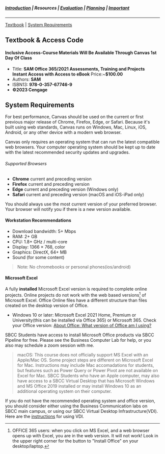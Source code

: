 ##### [Introduction](introduction) | Resources | [Evaluation](evaluation) | [Planning](planning) | [Important](important)
***
[Textbook](#textbook) | [System Requirements](#system-requirements)

## Textbook & Access Code 

#### Inclusive Access-Course Materials Will Be Available Through Canvas 1st Day Of Class
 - Title: **SAM Office 365/2021 Assessments, Training and Projects Instant Access with Access to eBook**  Price:~**$100.00** 
 - Authors: **SAM**
 - ISBN13: **978-0-357-67746-9**
 - **©2023 Cengage**

## System Requirements

For best performance, Canvas should be used on the current or first previous major release of Chrome, Firefox, Edge, or Safari. Because it's built using web standards, Canvas runs on Windows, Mac, Linux, iOS, Android, or any other device with a modern web browser.

Canvas only requires an operating system that can run the latest compatible web browsers. Your computer operating system should be kept up to date with the latest recommended security updates and upgrades.

###### Supported Browsers

*   **Chrome** current and preceding version
*   **Firefox** current and preceding version
*   **Edge** current and preceding version (Windows only)
*   **Safari** current and preceding version (macOS and iOS-iPad only)

You should always use the most current version of your preferred browser. Your browser will notify you if there is a new version available.

#### Workstation Recommendations

*   Download bandwidth: 5+ Mbps
*   RAM: 2+ GB
*   CPU: 1.8+ GHz / multi-core
*   Display: 1366 × 768, color
*   Graphics: DirectX, 64+ MB
*   Sound (for some content)

>Note: No chromebooks or personal phones(ios/android)

#### Microsoft Excel

A fully **installed** Microsoft Excel version is required to complete online projects. Online projects do not work with the web based versions[^1] of Microsoft Excel. Office Online files have a different structure than files created on the desktop version of Office.

* Windows 10 or later: Microsoft Excel 2021 Home, Premium or University(this can be installed via Office 365) or Microsoft 365. Check your Office version: [About Office: What version of Office am I using?](https://support.microsoft.com/en-us/office/about-office-what-version-of-office-am-i-using-932788b8-a3ce-44bf-bb09-e334518b8b19?ui=en-us&rs=en-us&ad=us)

SBCC Students have access to install Microsoft Office products via SBCC Pipeline for free. Please see the Business Computer Lab for help, or you also may schedule a zoom session with me.  

> macOS: This course does not officially support MS Excel with an Apple/Mac OS. Some project steps are different on Microsoft Excel for Mac. Instructions may include Mac accomadations for students, but features such as Power Query or Power Pivot are not available on Excel for Mac. SBCC Students who have an Apple computer, may also have access to a SBCC Virtual Desktop that has Microsoft Windows and MS Office 2019 installed or may install Windows 10 as an additional operating system on their computer. 

If you do not have the recommended operating system and office version, you should consider either using the Business Communication labs on SBCC main campus, or using our SBCC Virtual Desktop Infrastructure(VDI). Here are the [instructions](https://docs.google.com/document/d/1duD0mKjnK5eJka20VJgY-DK_a2k3gigrPG4U546Ma2I/edit) for using VDI. 

[^1]: OFFICE 365 users: when you click on MS Excel, and a web browser opens up with Excel, you are in the web version. It will not work! Look in the upper right corner for the button to "Install Office" on your desktop/laptop.
